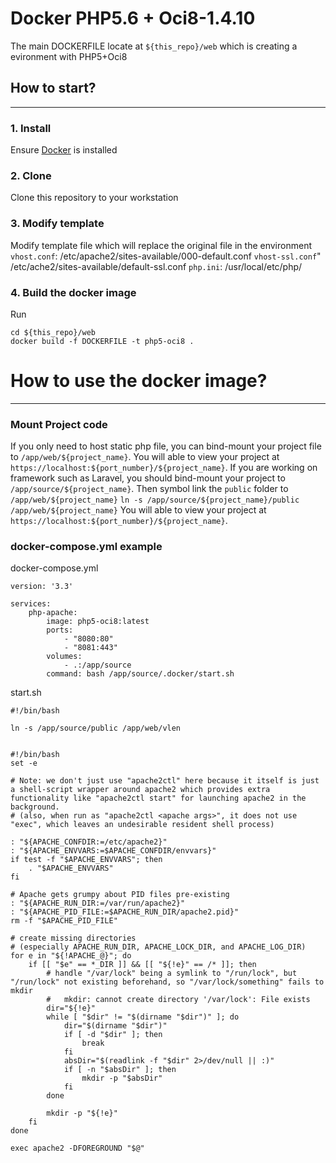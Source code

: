 # Docker PHP5.6 + Oci8-1.4.10
The main DOCKERFILE locate at `${this_repo}/web` which is creating a evironment with PHP5+Oci8

## How to start?
---
### 1. Install
Ensure [Docker](https://www.docker.com/) is installed

### 2. Clone
Clone this repository to your workstation

### 3. Modify template
Modify template file which will replace the original file in the environment
`vhost.conf`: /etc/apache2/sites-available/000-default.conf
`vhost-ssl.conf`" /etc/ache2/sites-available/default-ssl.conf
`php.ini`: /usr/local/etc/php/

### 4. Build the docker image
Run
```
cd ${this_repo}/web
docker build -f DOCKERFILE -t php5-oci8 .
```

# How to use the docker image?
---
### Mount Project code
If you only need to host static php file, you can bind-mount your project file to `/app/web/${project_name}`. You will able to view your project at `https://localhost:${port_number}/${project_name}`.
If you are working on framework such as Laravel, you should bind-mount your project to `/app/source/${project_name}`. Then symbol link the `public` folder to `/app/web/${project_name}`
```ln -s /app/source/${project_name}/public /app/web/${project_name}```
You will able to view your project at `https://localhost:${port_number}/${project_name}`.

### docker-compose.yml example
docker-compose.yml
```
version: '3.3'

services:
    php-apache:
        image: php5-oci8:latest
        ports:
            - "8080:80"
            - "8081:443"
        volumes:
            - .:/app/source
        command: bash /app/source/.docker/start.sh
```
start.sh
```
#!/bin/bash

ln -s /app/source/public /app/web/vlen


#!/bin/bash
set -e

# Note: we don't just use "apache2ctl" here because it itself is just a shell-script wrapper around apache2 which provides extra functionality like "apache2ctl start" for launching apache2 in the background.
# (also, when run as "apache2ctl <apache args>", it does not use "exec", which leaves an undesirable resident shell process)

: "${APACHE_CONFDIR:=/etc/apache2}"
: "${APACHE_ENVVARS:=$APACHE_CONFDIR/envvars}"
if test -f "$APACHE_ENVVARS"; then
    . "$APACHE_ENVVARS"
fi

# Apache gets grumpy about PID files pre-existing
: "${APACHE_RUN_DIR:=/var/run/apache2}"
: "${APACHE_PID_FILE:=$APACHE_RUN_DIR/apache2.pid}"
rm -f "$APACHE_PID_FILE"

# create missing directories
# (especially APACHE_RUN_DIR, APACHE_LOCK_DIR, and APACHE_LOG_DIR)
for e in "${!APACHE_@}"; do
    if [[ "$e" == *_DIR ]] && [[ "${!e}" == /* ]]; then
        # handle "/var/lock" being a symlink to "/run/lock", but "/run/lock" not existing beforehand, so "/var/lock/something" fails to mkdir
        #   mkdir: cannot create directory '/var/lock': File exists
        dir="${!e}"
        while [ "$dir" != "$(dirname "$dir")" ]; do
            dir="$(dirname "$dir")"
            if [ -d "$dir" ]; then
                break
            fi
            absDir="$(readlink -f "$dir" 2>/dev/null || :)"
            if [ -n "$absDir" ]; then
                mkdir -p "$absDir"
            fi
        done

        mkdir -p "${!e}"
    fi
done

exec apache2 -DFOREGROUND "$@"

```
